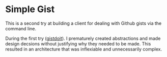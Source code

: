 # Simple Gist

This is a second try at building a client for dealing with Github gists via the command line.

During the first try ([gistdoit](https://github.com/liamseanbrady/gistdoit)). I prematurely created abstractions and made design decsions without justifying why they needed to be made. This resulted in an architecture that was inflexiable and unnecessarily complex.
